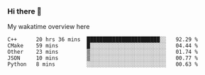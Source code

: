 ### Hi there 👋

<!--
**Jassy930/Jassy930** is a ✨ _special_ ✨ repository because its `README.md` (this file) appears on your GitHub profile.

Here are some ideas to get you started:

- 🔭 I’m currently working on ...
- 🌱 I’m currently learning ...
- 👯 I’m looking to collaborate on ...
- 🤔 I’m looking for help with ...
- 💬 Ask me about ...
- 📫 How to reach me: ...
- 😄 Pronouns: ...
- ⚡ Fun fact: ...
-->

My wakatime overview here
<!--START_SECTION:waka-->
```text
C++      20 hrs 36 mins  ███████████████████████░░   92.29 % 
CMake    59 mins         █░░░░░░░░░░░░░░░░░░░░░░░░   04.44 % 
Other    23 mins         ▒░░░░░░░░░░░░░░░░░░░░░░░░   01.74 % 
JSON     10 mins         ▒░░░░░░░░░░░░░░░░░░░░░░░░   00.77 % 
Python   8 mins          ░░░░░░░░░░░░░░░░░░░░░░░░░   00.63 % 
```
<!--END_SECTION:waka-->
